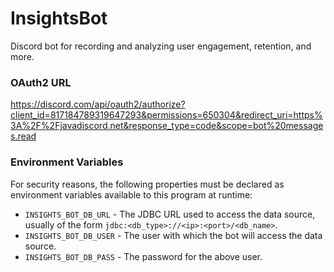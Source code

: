 # InsightsBot
Discord bot for recording and analyzing user engagement, retention, and more.

### OAuth2 URL
https://discord.com/api/oauth2/authorize?client_id=817184789319647293&permissions=650304&redirect_uri=https%3A%2F%2Fjavadiscord.net&response_type=code&scope=bot%20messages.read

### Environment Variables
For security reasons, the following properties must be declared as environment variables available to this program at runtime:

- `INSIGHTS_BOT_DB_URL` - The JDBC URL used to access the data source, usually of the form `jdbc:<db_type>://<ip>:<port>/<db_name>`.
- `INSIGHTS_BOT_DB_USER` - The user with which the bot will access the data source.
- `INSIGHTS_BOT_DB_PASS` - The password for the above user.
